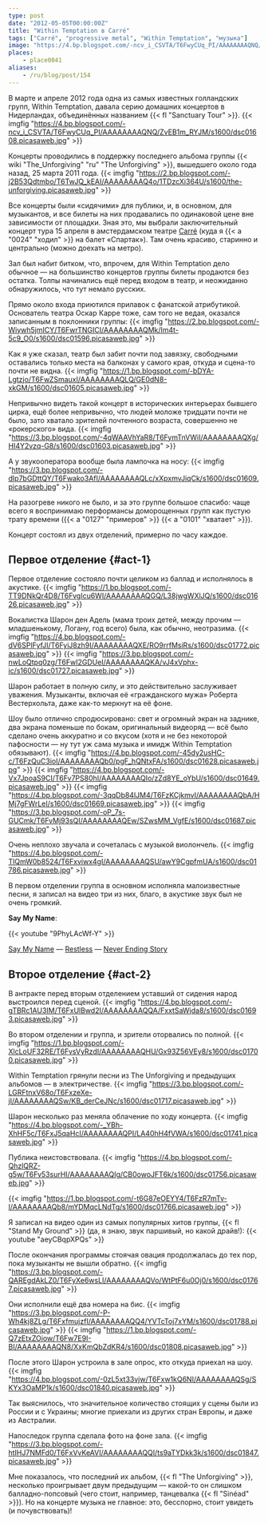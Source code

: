 ```yaml
---
type: post
date: "2012-05-05T00:00:00Z"
title: "Within Temptation в Carré"
tags: ["Carré", "progressive metal", "Within Temptation", "музыка"]
image: "https://4.bp.blogspot.com/-ncv_i_CSVTA/T6FwyCUq_PI/AAAAAAAAQNQ/ZvEB1m_RYJM/s1600/dsc01608.picasaweb.jpg"
places:
    - place0041
aliases:
    - /ru/blog/post/154
---
```


В марте и апреле 2012 года одна из самых известных голландских групп, Within Temptation, давала серию домашних концертов в Нидерландах, объединённых названием {{< fl "Sanctuary Tour" >}}.
{{< imgfig "https://4.bp.blogspot.com/-ncv_i_CSVTA/T6FwyCUq_PI/AAAAAAAAQNQ/ZvEB1m_RYJM/s1600/dsc01608.picasaweb.jpg" >}}

<!--more-->

Концерты проводились в поддержку последнего альбома группы {{< wiki "The_Unforgiving" "ru" "The Unforgiving" >}}, вышедшего около года назад, 25 марта 2011 года.
{{< imgfig "https://2.bp.blogspot.com/-j2B53Qdtmbo/T6TwJQ_kEAI/AAAAAAAAQ4o/1TDzcXi364U/s1600/the-unforgiving.picasaweb.jpg" >}}

Все концерты были «сидячими» для публики, и, в основном, для музыкантов, и все билеты на них продавались по одинаковой цене вне зависимости от площадки. Зная это, мы выбрали заключительный концерт тура 15 апреля в амстердамском театре [Carré](http://www.carre.nl/) (куда я {{< a "0024" "ходил" >}} на балет «Спартак»). Там очень красиво, старинно и центрально (можно доехать на метро).

Зал был набит битком, что, впрочем, для Within Temptation дело обычное — на большинство концертов группы билеты продаются без остатка. Толпы начинались ещё перед входом в театр, и неожиданно обнаружилось, что тут немало русских.

Прямо около входа приютился прилавок с фанатской атрибутикой. Основатель театра Оскар Карре тоже, сам того не ведая, оказался записанным в поклонники группы:
{{< imgfig "https://2.bp.blogspot.com/-Wiywh5jmICY/T6FwrTNGICI/AAAAAAAAQMk/Im4t-5c9_O0/s1600/dsc01596.picasaweb.jpg" >}}

Как я уже сказал, театр был забит почти под завязку, свободными оставались только места на балконах у самого края, откуда и сцена-то почти не видна.
{{< imgfig "https://1.bp.blogspot.com/-bDYA-Lgtzjo/T6FwZSmauxI/AAAAAAAAQLQ/GE0dN8-xkGM/s1600/dsc01605.picasaweb.jpg" >}}

Непривычно видеть такой концерт в исторических интерьерах бывшего цирка, ещё более непривычно, что людей моложе тридцати почти не было, зато хватало зрителей почтенного возраста, совершенно не «рокерского» вида.
{{< imgfig "https://3.bp.blogspot.com/-4qWAAVhYaR8/T6FymTnVWiI/AAAAAAAAQXg/HI4Y2vzq-G8/s1600/dsc01603.picasaweb.jpg" >}}

А у звукооператора вообще была лампочка на носу:
{{< imgfig "https://3.bp.blogspot.com/-dIp7bGDttQY/T6Fwako3AfI/AAAAAAAAQLc/xXpxmvJiqCk/s1600/dsc01609.picasaweb.jpg" >}}

На разогреве никого не было, и за это группе большое спасибо: чаще всего я воспринимаю перформансы доморощенных групп как пустую трату времени ({{< a "0127" "примеров" >}} {{< a "0101" "хватает" >}}).

Концерт состоял из двух отделений, примерно по часу каждое.

## Первое отделение {#act-1}

Первое отделение состояло почти целиком из баллад и исполнялось в акустике.
{{< imgfig "https://1.bp.blogspot.com/-TT9DNkQr4D8/T6FvgIcu6WI/AAAAAAAAQGQ/L38jwgWXlJQ/s1600/dsc01626.picasaweb.jpg" >}}

Вокалистка Шарон ден Адель (мама троих детей, между прочим — младшенькому, Логану, год всего) была, как обычно, неотразима.
{{< imgfig "https://4.bp.blogspot.com/-dV6SPlFyfJI/T6FyiJ8zh9I/AAAAAAAAQXE/RO9rrfMsiRs/s1600/dsc01772.picasaweb.jpg" >}}
{{< imgfig "https://3.bp.blogspot.com/-nwLoQtpq0zg/T6FwI2GDUeI/AAAAAAAAQKA/vJ4xVphx-ic/s1600/dsc01727.picasaweb.jpg" >}}

Шарон работает в полную силу, и это действительно заслуживает уважения. Музыканты, включая её «гражданского мужа» Роберта Вестерхольта, даже как-то меркнут на её фоне.

Шоу было отлично спродюсировано: свет и огромный экран на заднике, два экрана поменьше по бокам, оригинальный видеоряд — всё было сделано очень аккуратно и со вкусом (хотя и не без некоторой пафосности — ну тут уж сама музыка и имидж Within Temptation обязывают).
{{< imgfig "https://4.bp.blogspot.com/-45dy2usHC-c/T6FzQuC3ioI/AAAAAAAAQb0/pgF_hQNtxFA/s1600/dsc01628.picasaweb.jpg" >}}
{{< imgfig "https://4.bp.blogspot.com/-Vx7JpoaS9CI/T6Fv7PS80hI/AAAAAAAAQIo/zZd8YE_oYbU/s1600/dsc01649.picasaweb.jpg" >}}
{{< imgfig "https://4.bp.blogspot.com/-3qqDb84lJM4/T6FzKCjkmvI/AAAAAAAAQbA/HMj7gFWrLeI/s1600/dsc01669.picasaweb.jpg" >}}
{{< imgfig "https://3.bp.blogspot.com/-oP_7s-GUCmk/T6FvMj93sQI/AAAAAAAAQEw/SZwsMM_VgfE/s1600/dsc01687.picasaweb.jpg" >}}

Очень неплохо звучала и сочеталась с музыкой виолончель.
{{< imgfig "https://4.bp.blogspot.com/-TlQmW0b8524/T6Fxviwx4gI/AAAAAAAAQSU/awY9CgpfmUA/s1600/dsc01786.picasaweb.jpg" >}}

В первом отделении группа в основном исполняла малоизвестные песни, я записал на видео три из них, благо, в акустике звук был не очень громкий.

**Say My Name**:

{{< youtube "9PhyLAcWf-Y" >}}

[Say My Name](http://www.youtube.com/watch?v=9PhyLAcWf-Y) —
[Restless](http://www.youtube.com/watch?v=1Jjom20X4es) —
[Never Ending Story](http://www.youtube.com/watch?v=fooDdta4jGg)

## Второе отделение {#act-2}

В антракте перед вторым отделением уставший от сидения народ выстроился перед сценой.
{{< imgfig "https://4.bp.blogspot.com/-gTBRc1AU3IM/T6FxUlBwd2I/AAAAAAAAQQA/FxxtSaWjda8/s1600/dsc01693.picasaweb.jpg" >}}

Во втором отделении и группа, и зрители оторвались по полной.
{{< imgfig "https://1.bp.blogspot.com/-XlcLoUF32RE/T6FvsVyRzdI/AAAAAAAAQHU/Gx93Z56VEy8/s1600/dsc01700.picasaweb.jpg" >}}

Within Temptation грянули песни из The Unforgiving и предыдущих альбомов — в электричестве.
{{< imgfig "https://3.bp.blogspot.com/-LGRFtnxV68o/T6FxzeXe-jI/AAAAAAAAQSw/KB_derCeJNc/s1600/dsc01717.picasaweb.jpg" >}}

Шарон несколько раз меняла облачение по ходу концерта.
{{< imgfig "https://4.bp.blogspot.com/-_YBh-XhHF5c/T6FxJ5qaHcI/AAAAAAAAQPI/LA40hH4fVWA/s1600/dsc01741.picasaweb.jpg" >}}

Публика неистовствовала.
{{< imgfig "https://4.bp.blogspot.com/-QhzlQRZ-g5w/T6Fv53surHI/AAAAAAAAQIg/CB0owoJFT6k/s1600/dsc01756.picasaweb.jpg" >}}

{{< imgfig "https://1.bp.blogspot.com/-t6G87eOEYY4/T6FzR7mTv-I/AAAAAAAAQb8/mYDMqcLNdTg/s1600/dsc01766.picasaweb.jpg" >}}

Я записал на видео один из самых популярных хитов группы, {{< fl "Stand My Ground" >}} (да, я знаю, звук паршивый, но какой драйв!):
{{< youtube "aeyCBqpXPQs" >}}

После окончания программы стоячая овация продолжалась до тех пор, пока музыканты не вышли обратно.
{{< imgfig "https://3.bp.blogspot.com/-QAREgdAkLZ0/T6FyXe6wsLI/AAAAAAAAQVo/WtPtF6u0Oj0/s1600/dsc01767.picasaweb.jpg" >}}

Они исполнили ещё два номера на бис.
{{< imgfig "https://3.bp.blogspot.com/-P-Wh4kj8ZLg/T6FxfmujzfI/AAAAAAAAQQ4/YVTcToj7xYM/s1600/dsc01788.picasaweb.jpg" >}}
{{< imgfig "https://1.bp.blogspot.com/-Q7zEtxZOiow/T6Fw7E9I-BI/AAAAAAAAQN8/XxKmQbZdKR4/s1600/dsc01808.picasaweb.jpg" >}}

После этого Шарон устроила в зале опрос, кто откуда приехал на шоу.
{{< imgfig "https://4.bp.blogspot.com/-0zL5xt33vjw/T6Fxw1kQ6NI/AAAAAAAAQSg/SKYx3OaMP1k/s1600/dsc01840.picasaweb.jpg" >}}

Так выяснилось, что значительное количество стоящих у сцены были из России и с Украины; многие приехали из других стран Европы, и даже из Австралии.

Напоследок группа сделала фото на фоне зала.
{{< imgfig "https://3.bp.blogspot.com/-htIHJ7NMFd0/T6FxVvKeAVI/AAAAAAAAQQI/ts9aTYDkk3k/s1600/dsc01847.picasaweb.jpg" >}}

Мне показалось, что последний их альбом, {{< fl "The Unforgiving" >}}, несколько проигрывает двум предыдущим — какой-то он слишком балладно-попсовый (чего стоит, например, танцевалка {{< fl "Sinéad" >}}). Но на концерте музыка не главное: это, бесспорно, стоит увидеть (и почувствовать)!
